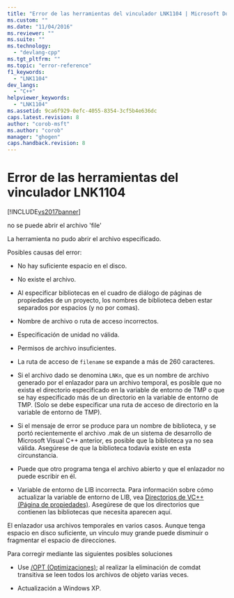 ```yaml
---
title: "Error de las herramientas del vinculador LNK1104 | Microsoft Docs"
ms.custom: ""
ms.date: "11/04/2016"
ms.reviewer: ""
ms.suite: ""
ms.technology: 
  - "devlang-cpp"
ms.tgt_pltfrm: ""
ms.topic: "error-reference"
f1_keywords: 
  - "LNK1104"
dev_langs: 
  - "C++"
helpviewer_keywords: 
  - "LNK1104"
ms.assetid: 9ca6f929-0efc-4055-8354-3cf5b4e636dc
caps.latest.revision: 8
author: "corob-msft"
ms.author: "corob"
manager: "ghogen"
caps.handback.revision: 8
---
```

# Error de las herramientas del vinculador LNK1104
[!INCLUDE[vs2017banner](../../assembler/inline/includes/vs2017banner.md)]

no se puede abrir el archivo 'file'  
  
 La herramienta no pudo abrir el archivo especificado.  
  
 Posibles causas del error:  
  
-   No hay suficiente espacio en el disco.  
  
-   No existe el archivo.  
  
-   Al especificar bibliotecas en el cuadro de diálogo de páginas de propiedades de un proyecto, los nombres de biblioteca deben estar separados por espacios \(y no por comas\).  
  
-   Nombre de archivo o ruta de acceso incorrectos.  
  
-   Especificación de unidad no válida.  
  
-   Permisos de archivo insuficientes.  
  
-   La ruta de acceso de `filename` se expande a más de 260 caracteres.  
  
-   Si el archivo dado se denomina `LNKn`, que es un nombre de archivo generado por el enlazador para un archivo temporal, es posible que no exista el directorio especificado en la variable de entorno de TMP o que se hay especificado más de un directorio en la variable de entorno de TMP. \(Solo se debe especificar una ruta de acceso de directorio en la variable de entorno de TMP\).  
  
-   Si el mensaje de error se produce para un nombre de biblioteca, y se portó recientemente el archivo .mak de un sistema de desarrollo de Microsoft Visual C\+\+ anterior, es posible que la biblioteca ya no sea válida. Asegúrese de que la biblioteca todavía existe en esta circunstancia.  
  
-   Puede que otro programa tenga el archivo abierto y que el enlazador no puede escribir en él.  
  
-   Variable de entorno de LIB incorrecta. Para información sobre cómo actualizar la variable de entorno de LIB, vea [Directorios de VC\+\+ \(Página de propiedades\)](../../ide/vcpp-directories-property-page.md). Asegúrese de que los directorios que contienen las bibliotecas que necesita aparecen aquí.  
  
 El enlazador usa archivos temporales en varios casos. Aunque tenga espacio en disco suficiente, un vínculo muy grande puede disminuir o fragmentar el espacio de direcciones.  
  
 Para corregir mediante las siguientes posibles soluciones  
  
-   Use [\/OPT \(Optimizaciones\)](../../build/reference/opt-optimizations.md); al realizar la eliminación de comdat transitiva se leen todos los archivos de objeto varias veces.  
  
-   Actualización a Windows XP.